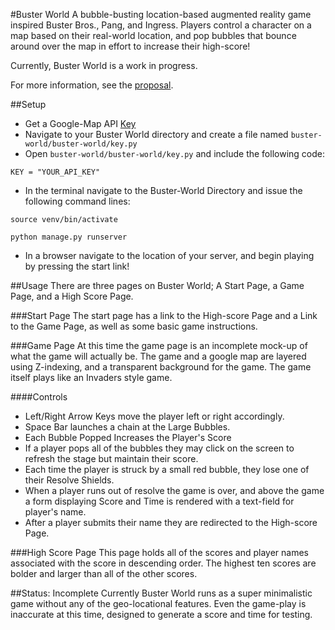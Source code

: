 #Buster World
A bubble-busting location-based augmented reality game inspired Buster Bros., Pang, and Ingress. Players control a character on a map based on their real-world location, and pop bubbles that bounce around over the map in effort to increase their high-score!

Currently, Buster World is a work in progress. 

For more information, see the [proposal](/proposal.md).

##Setup
* Get a Google-Map API [Key](https://developers.google.com/maps/documentation/javascript/get-api-key)
* Navigate to your Buster World directory and create a file named  `buster-world/buster-world/key.py` 
* Open `buster-world/buster-world/key.py` and include the following code:

`KEY = "YOUR_API_KEY"`

*  In the terminal navigate to the Buster-World Directory and issue the following command lines:

`source venv/bin/activate`

`python manage.py runserver`

* In a browser navigate to the location of your server, and begin playing by pressing the start link!

##Usage
There are three pages on Buster World; A Start Page, a Game Page, and a High Score Page.

###Start Page
The start page has a link to the High-score Page and a Link to the Game Page, as well as some basic game instructions.

###Game Page
At this time the game page is an incomplete mock-up of what the game will actually be.
The game and a google map are layered using Z-indexing, and a transparent background for the game.
The game itself plays like an Invaders style game.

####Controls
* Left/Right Arrow Keys move the player left or right accordingly.
* Space Bar launches a chain at the Large Bubbles.
* Each Bubble Popped Increases the Player's Score
* If a player pops all of the bubbles they may click on the screen to refresh the stage but maintain their score.
* Each time the player is struck by a small red bubble, they lose one of their Resolve Shields.
* When a player runs out of resolve the game is over, and above the game a form displaying Score and Time is rendered with a text-field for player's name.
* After a player submits their name they are redirected to the High-score Page.

###High Score Page
This page holds all of the scores and player names associated with the score in descending order.
The highest ten scores are bolder and larger than all of the other scores.

##Status: Incomplete
Currently Buster World runs as a super minimalistic game without any of the geo-locational features. Even the game-play is inaccurate at this time, designed to generate a score and time for testing.
